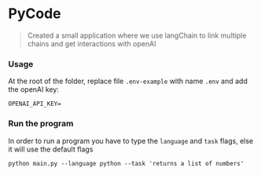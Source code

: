 # PyCode

> Created a small application where we use langChain to link multiple chains and
> get interactions with openAI

### Usage

At the root of the folder, replace file `.env-example` with name `.env` and add the openAI key:

```OPENAI_API_KEY=```


### Run the program

In order to run a program you have to type the `language` and `task` flags, 
else it will use the default flags

```python main.py --language python --task 'returns a list of numbers'```

